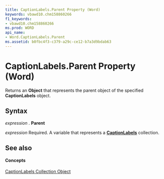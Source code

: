 ```yaml
---
title: CaptionLabels.Parent Property (Word)
keywords: vbawd10.chm158860266
f1_keywords:
- vbawd10.chm158860266
ms.prod: WORD
api_name:
- Word.CaptionLabels.Parent
ms.assetid: b0fbc4f3-c379-a29c-ce12-b7a3d9bdab63
---
```



# CaptionLabels.Parent Property (Word)

Returns an  **Object** that represents the parent object of the specified **CaptionLabels** object.


## Syntax

 _expression_ . **Parent**

 _expression_ Required. A variable that represents a **[CaptionLabels](captionlabels-object-word.md)** collection.


## See also


#### Concepts


[CaptionLabels Collection Object](captionlabels-object-word.md)

